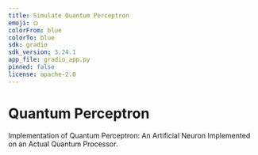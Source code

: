 ```yaml
---
title: Simulate Quantum Perceptron
emoji: ⛭
colorFrom: blue
colorTo: blue
sdk: gradio
sdk_version: 3.24.1
app_file: gradio_app.py
pinned: false
license: apache-2.0
---
```


# Quantum Perceptron

Implementation of Quantum Perceptron: An Artificial Neuron Implemented on an Actual Quantum Processor.
